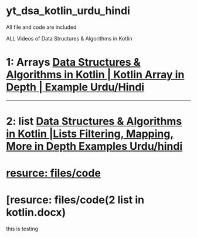 # yt_dsa_kotlin_urdu_hindi
 All file and code are included

 ALL Videos of Data Structures & Algorithms in Kotlin
# 1: Arrays [Data Structures & Algorithms in Kotlin | Kotlin Array  in Depth | Example Urdu/Hindi](https://youtube.com/live/9iymiY1umr4)

--------------------------------------------------------------------------------------

# 2:  list [Data Structures & Algorithms in Kotlin |Lists Filtering, Mapping, More in Depth Examples Urdu/hindi](https://youtube.com/live/Zf6hWj_asUQ)

# [resurce: files/code](https://github.com/mazambaloch7/yt_dsa_kotlin_urdu/blob/main/2%20list%20in%20kotlin.docx)

# [resurce: files/code(2 list in kotlin.docx)
this is testing



